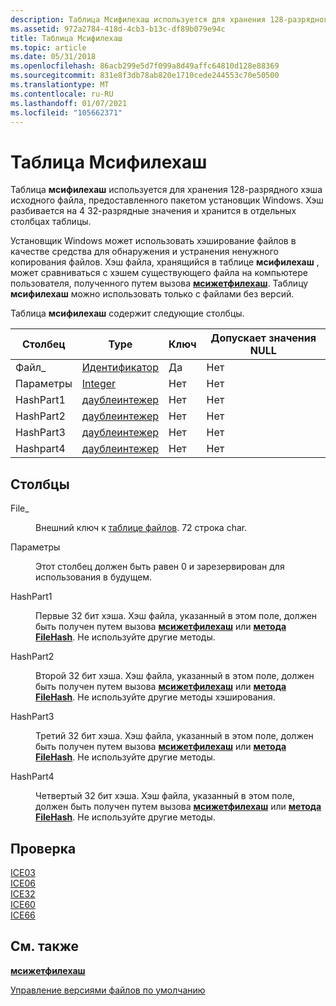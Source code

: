 ```yaml
---
description: Таблица Мсифилехаш используется для хранения 128-разрядного хэша исходного файла, предоставленного пакетом установщик Windows. Хэш разбивается на 4 32-разрядные значения и хранится в отдельных столбцах таблицы.
ms.assetid: 972a2784-418d-4cb3-b13c-df89b079e94c
title: Таблица Мсифилехаш
ms.topic: article
ms.date: 05/31/2018
ms.openlocfilehash: 86acb299e5d7f099a8d49affc64810d128e88369
ms.sourcegitcommit: 831e8f3db78ab820e1710cede244553c70e50500
ms.translationtype: MT
ms.contentlocale: ru-RU
ms.lasthandoff: 01/07/2021
ms.locfileid: "105662371"
---
```

# <a name="msifilehash-table"></a>Таблица Мсифилехаш

Таблица **мсифилехаш** используется для хранения 128-разрядного хэша исходного файла, предоставленного пакетом установщик Windows. Хэш разбивается на 4 32-разрядные значения и хранится в отдельных столбцах таблицы.

Установщик Windows может использовать хэширование файлов в качестве средства для обнаружения и устранения ненужного копирования файлов. Хэш файла, хранящийся в таблице **мсифилехаш** , может сравниваться с хэшем существующего файла на компьютере пользователя, полученного путем вызова [**мсижетфилехаш**](/windows/desktop/api/Msi/nf-msi-msigetfilehasha). Таблицу **мсифилехаш** можно использовать только с файлами без версий.

Таблица **мсифилехаш** содержит следующие столбцы.



| Столбец    | Type                               | Ключ | Допускает значения NULL |
|-----------|------------------------------------|-----|----------|
| Файл\_    | [Идентификатор](identifier.md)       | Да   | Нет        |
| Параметры   | [Integer](integer.md)             | Нет   | Нет        |
| HashPart1 | [даублеинтежер](doubleinteger.md) | Нет   | Нет        |
| HashPart2 | [даублеинтежер](doubleinteger.md) | Нет   | Нет        |
| HashPart3 | [даублеинтежер](doubleinteger.md) | Нет   | Нет        |
| Hashpart4 | [даублеинтежер](doubleinteger.md) | Нет   | Нет        |



 

## <a name="columns"></a>Столбцы

<dl> <dt>

<span id="File_"></span><span id="file_"></span><span id="FILE_"></span>File\_
</dt> <dd>

Внешний ключ к [таблице файлов](file-table.md). 72 строка char.

</dd> <dt>

<span id="Options"></span><span id="options"></span><span id="OPTIONS"></span>Параметры
</dt> <dd>

Этот столбец должен быть равен 0 и зарезервирован для использования в будущем.

</dd> <dt>

<span id="HashPart1"></span><span id="hashpart1"></span><span id="HASHPART1"></span>HashPart1
</dt> <dd>

Первые 32 бит хэша. Хэш файла, указанный в этом поле, должен быть получен путем вызова [**мсижетфилехаш**](/windows/desktop/api/Msi/nf-msi-msigetfilehasha) или [**метода FileHash**](installer-filehash.md). Не используйте другие методы.

</dd> <dt>

<span id="HashPart2"></span><span id="hashpart2"></span><span id="HASHPART2"></span>HashPart2
</dt> <dd>

Второй 32 бит хэша. Хэш файла, указанный в этом поле, должен быть получен путем вызова [**мсижетфилехаш**](/windows/desktop/api/Msi/nf-msi-msigetfilehasha) или [**метода FileHash**](installer-filehash.md). Не используйте другие методы хэширования.

</dd> <dt>

<span id="HashPart3"></span><span id="hashpart3"></span><span id="HASHPART3"></span>HashPart3
</dt> <dd>

Третий 32 бит хэша. Хэш файла, указанный в этом поле, должен быть получен путем вызова [**мсижетфилехаш**](/windows/desktop/api/Msi/nf-msi-msigetfilehasha) или [**метода FileHash**](installer-filehash.md). Не используйте другие методы.

</dd> <dt>

<span id="HashPart4"></span><span id="hashpart4"></span><span id="HASHPART4"></span>HashPart4
</dt> <dd>

Четвертый 32 бит хэша. Хэш файла, указанный в этом поле, должен быть получен путем вызова [**мсижетфилехаш**](/windows/desktop/api/Msi/nf-msi-msigetfilehasha) или [**метода FileHash**](installer-filehash.md). Не используйте другие методы.

</dd> </dl>

## <a name="validation"></a>Проверка

<dl>

[ICE03](ice03.md)  
[ICE06](ice06.md)  
[ICE32](ice32.md)  
[ICE60](ice60.md)  
[ICE66](ice66.md)  
</dl>

## <a name="related-topics"></a>См. также

<dl> <dt>

[**мсижетфилехаш**](/windows/desktop/api/Msi/nf-msi-msigetfilehasha)
</dt> <dt>

[Управление версиями файлов по умолчанию](default-file-versioning.md)
</dt> </dl>

 

 



